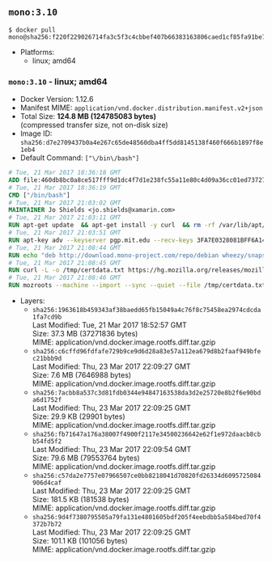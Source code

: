 ## `mono:3.10`

```console
$ docker pull mono@sha256:f220f229026714fa3c5f3c4cbbef407b66383163806caed1cf85fa91be76b825
```

-	Platforms:
	-	linux; amd64

### `mono:3.10` - linux; amd64

-	Docker Version: 1.12.6
-	Manifest MIME: `application/vnd.docker.distribution.manifest.v2+json`
-	Total Size: **124.8 MB (124785083 bytes)**  
	(compressed transfer size, not on-disk size)
-	Image ID: `sha256:d7e2709437b0a4e267c65de48560dba4ff5dd8145138f460f666b1897f8e1eb4`
-	Default Command: `["\/bin\/bash"]`

```dockerfile
# Tue, 21 Mar 2017 18:36:18 GMT
ADD file:460db8bc0a8ce517fff9d1dc4f7d1e238fc55a11e80c4d09a36cc01ed7372733 in / 
# Tue, 21 Mar 2017 18:36:19 GMT
CMD ["/bin/bash"]
# Tue, 21 Mar 2017 21:03:02 GMT
MAINTAINER Jo Shields <jo.shields@xamarin.com>
# Tue, 21 Mar 2017 21:03:11 GMT
RUN apt-get update 	&& apt-get install -y curl 	&& rm -rf /var/lib/apt/lists/*
# Tue, 21 Mar 2017 21:03:51 GMT
RUN apt-key adv --keyserver pgp.mit.edu --recv-keys 3FA7E0328081BFF6A14DA29AA6A19B38D3D831EF
# Tue, 21 Mar 2017 21:08:44 GMT
RUN echo "deb http://download.mono-project.com/repo/debian wheezy/snapshots/3.10.0 main" > /etc/apt/sources.list.d/mono-xamarin.list         && echo "deb http://download.mono-project.com/repo/debian 310-security main" >> /etc/apt/sources.list.d/mono-xamarin.list 	&& apt-get update 	&& apt-get install -y mono-devel fsharp mono-vbnc nuget 	&& rm -rf /var/lib/apt/lists/*
# Tue, 21 Mar 2017 21:08:45 GMT
RUN curl -L -o /tmp/certdata.txt https://hg.mozilla.org/releases/mozilla-release/raw-file/5d447d9abfdf/security/nss/lib/ckfw/builtins/certdata.txt
# Tue, 21 Mar 2017 21:08:46 GMT
RUN mozroots --machine --import --sync --quiet --file /tmp/certdata.txt
```

-	Layers:
	-	`sha256:1963618b459343af38baedd65fb15049a4c76f8c75458ea2974cdcda1fa7cd9b`  
		Last Modified: Tue, 21 Mar 2017 18:52:57 GMT  
		Size: 37.3 MB (37271836 bytes)  
		MIME: application/vnd.docker.image.rootfs.diff.tar.gzip
	-	`sha256:c6cffd96fdfafe729b9ce9d6d28a83e57a112ea679d8b2faaf949bfec21bbb9d`  
		Last Modified: Thu, 23 Mar 2017 22:09:27 GMT  
		Size: 7.6 MB (7646988 bytes)  
		MIME: application/vnd.docker.image.rootfs.diff.tar.gzip
	-	`sha256:7acbb8a537c3d81fdb0344e94847163538da3d2e25720e8b2f6e90bda6d1752f`  
		Last Modified: Thu, 23 Mar 2017 22:09:25 GMT  
		Size: 29.9 KB (29901 bytes)  
		MIME: application/vnd.docker.image.rootfs.diff.tar.gzip
	-	`sha256:fb71647a176a38007f4900f2117e34500236642e62f1e972daacb8cbb54fd5f2`  
		Last Modified: Thu, 23 Mar 2017 22:09:54 GMT  
		Size: 79.6 MB (79553764 bytes)  
		MIME: application/vnd.docker.image.rootfs.diff.tar.gzip
	-	`sha256:c57da2e7757e07966507ce0bb8218041d70820fd26334d6095725084906d4caf`  
		Last Modified: Thu, 23 Mar 2017 22:09:25 GMT  
		Size: 181.5 KB (181538 bytes)  
		MIME: application/vnd.docker.image.rootfs.diff.tar.gzip
	-	`sha256:9d4f7380795505a79fa131e4801605bdf205f4eebdbb5a584bed70f4372b7b72`  
		Last Modified: Thu, 23 Mar 2017 22:09:25 GMT  
		Size: 101.1 KB (101056 bytes)  
		MIME: application/vnd.docker.image.rootfs.diff.tar.gzip
